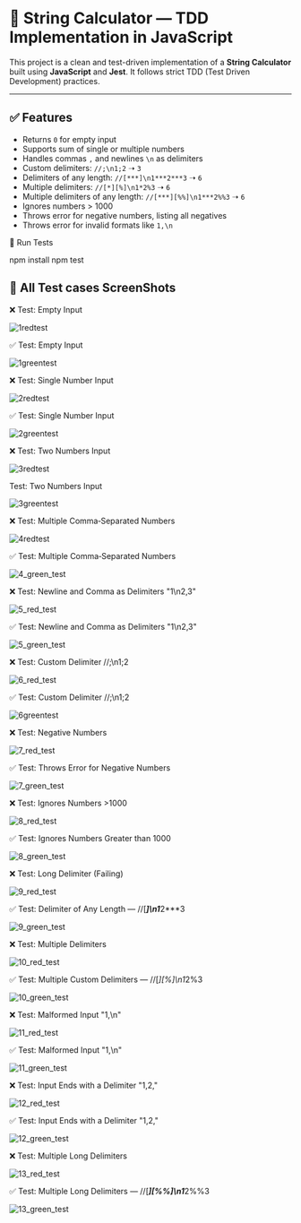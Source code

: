 # 🧮 String Calculator — TDD Implementation in JavaScript

This project is a clean and test-driven implementation of a **String Calculator** built using **JavaScript** and **Jest**. It follows strict TDD (Test Driven Development) practices.

---

## ✅ Features

- Returns `0` for empty input
- Supports sum of single or multiple numbers
- Handles commas `,` and newlines `\n` as delimiters
- Custom delimiters: `//;\n1;2` ➝ `3`
- Delimiters of any length: `//[***]\n1***2***3` ➝ `6`
- Multiple delimiters: `//[*][%]\n1*2%3` ➝ `6`
- Multiple delimiters of any length: `//[***][%%]\n1***2%%3` ➝ `6`
- Ignores numbers > 1000
- Throws error for negative numbers, listing all negatives
- Throws error for invalid formats like `1,\n`


🧪 Run Tests

npm install
npm test


## 🔴 All Test cases ScreenShots

❌ Test: Empty Input 

![1redtest](https://github.com/user-attachments/assets/fc2b4de9-8b45-4004-b223-9ddf3b2cd7b6)

✅ Test: Empty Input

![1greentest](https://github.com/user-attachments/assets/a44c62f3-9a84-4a7a-938a-778d43de29a2)

❌ Test: Single Number Input

![2redtest](https://github.com/user-attachments/assets/8be9dac3-ddae-4cc8-83c1-be52b17aedc1)

✅ Test: Single Number Input

![2greentest](https://github.com/user-attachments/assets/5089009d-4aae-4ead-ab6b-3a4c0113ac52)

❌ Test: Two Numbers Input

![3redtest](https://github.com/user-attachments/assets/4e9e4649-8660-4dae-acb2-4053c2701089)

Test: Two Numbers Input

![3greentest](https://github.com/user-attachments/assets/86595be2-f173-424c-8eda-134bf120f7c7)

❌ Test: Multiple Comma‑Separated Numbers

![4redtest](https://github.com/user-attachments/assets/eb39a956-0e1b-4d2b-8eff-fc9614f1fef8)

✅ Test: Multiple Comma‑Separated Numbers

![4_green_test](https://github.com/user-attachments/assets/f206eaae-2989-460c-b58e-43ee6ff0ba4d)

❌ Test: Newline and Comma as Delimiters "1\\n2,3"

![5_red_test](https://github.com/user-attachments/assets/fe737e20-c044-4b59-83ef-7bd9a970ef08)

✅ Test: Newline and Comma as Delimiters "1\\n2,3"

![5_green_test](https://github.com/user-attachments/assets/cb6fb48c-8654-4bbc-8d03-55291534d043)

❌ Test: Custom Delimiter //;\n1;2 

![6_red_test](https://github.com/user-attachments/assets/76ef6f06-7db6-4e62-8523-e457e89abed1)

✅ Test: Custom Delimiter //;\n1;2

![6greentest](https://github.com/user-attachments/assets/1e15f6a3-2772-428c-ab62-73332cbd3c08)

❌ Test: Negative Numbers

![7_red_test](https://github.com/user-attachments/assets/3ea07ea2-6d0c-4726-8a21-1f04cc5484a4)

✅ Test: Throws Error for Negative Numbers

![7_green_test](https://github.com/user-attachments/assets/5ab90cf8-2b49-41aa-bd0e-06c32f2daff3)

❌ Test: Ignores Numbers >1000

![8_red_test](https://github.com/user-attachments/assets/4e35d075-c856-4bc7-9e70-7de03dad90d8)

✅ Test: Ignores Numbers Greater than 1000

![8_green_test](https://github.com/user-attachments/assets/c99e7ebc-b9a5-4fa4-a94b-2e9fe483c848)

❌ Test: Long Delimiter (Failing)

![9_red_test](https://github.com/user-attachments/assets/d1a1eeaf-16f7-46b2-b68a-718eceefcef4)

✅ Test: Delimiter of Any Length — //[***]\n1***2***3

![9_green_test](https://github.com/user-attachments/assets/0b94d141-e7e1-41eb-a088-d7529533cf99)

❌ Test: Multiple Delimiters 

![10_red_test](https://github.com/user-attachments/assets/b75b32a5-f303-4481-96ff-8abf72947922)

✅ Test: Multiple Custom Delimiters — //[*][%]\n1*2%3

![10_green_test](https://github.com/user-attachments/assets/d6ac7e9b-e342-4f48-986e-ae11f72449b0)

❌ Test: Malformed Input "1,\\n"

![11_red_test](https://github.com/user-attachments/assets/5f868626-67a7-40dd-9a37-3e51e16a0b91)

✅ Test: Malformed Input "1,\\n" 

![11_green_test](https://github.com/user-attachments/assets/35066cbf-4652-4be3-8124-6a259a7f6fef)

❌ Test: Input Ends with a Delimiter "1,2,"

![12_red_test](https://github.com/user-attachments/assets/17208c48-5f26-4845-9d25-ac93c3132cf8)

✅ Test: Input Ends with a Delimiter "1,2,"

![12_green_test](https://github.com/user-attachments/assets/b3b75bef-8f08-4c0f-a94f-eb21c794c289)

❌ Test: Multiple Long Delimiters

![13_red_test](https://github.com/user-attachments/assets/fa23e52d-65c8-4cfe-bed5-62033559e8b3)

✅ Test: Multiple Long Delimiters — //[***][%%]\n1***2%%3

![13_green_test](https://github.com/user-attachments/assets/3afdc406-0f7b-430a-bc08-b33bd9c28f66)








